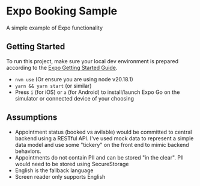 # Expo Booking Sample
A simple example of Expo functionality

## Getting Started

To run this project, make sure your local dev environment is prepared according to the [Expo Getting Started Guide](https://docs.expo.dev/get-started/set-up-your-environment/).

- `nvm use` (Or ensure you are using node v20.18.1)
- `yarn && yarn start` (or similar)
- Press `i` (for iOS) or `a` (for Android) to install/launch Expo Go on the simulator or connected device of your choosing


## Assumptions
- Appointment status (booked vs avilable) would be committed to central backend using a RESTful API. I've used mock data to represent a simple data model and use some "tickery" on the front end to mimic backend behaviors.
- Appointments do not contain PII and can be stored "in the clear". PII would need to be stored using SecureStorage 
- English is the fallback language 
- Screen reader only supports English
